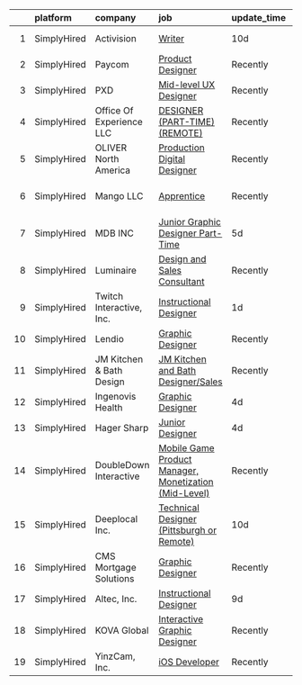 

|    | platform    | company                  | job                                                                                                                                                                    | update_time   | location                |
|---:|:------------|:-------------------------|:-----------------------------------------------------------------------------------------------------------------------------------------------------------------------|:--------------|:------------------------|
|  1 | SimplyHired | Activision               | [Writer](https://www.simplyhired.com/job/9yJ8YEdLI42_YRJiLe6MXNtiUtJLUycfMbRey0P7Agapl-T1014V0g?q=interactive+designer)                                                | 10d           | Carlsbad, CA            |
|  2 | SimplyHired | Paycom                   | [Product Designer](https://www.simplyhired.com/job/sTicsWpEbBaN_PDIYOQLlIPFYVeVVEqPog0YzBBQapUXHdf-2SKMxQ?q=interactive+designer)                                      | Recently      | Oklahoma City, OK       |
|  3 | SimplyHired | PXD                      | [Mid-level UX Designer](https://www.simplyhired.com/job/1wUQIXotMB1gxnuB3Y2JRLIJIwNF0pzeJ2LCmogWn88rpV_EsaHIZg?q=interactive+designer)                                 | Recently      | Lancaster, PA           |
|  4 | SimplyHired | Office Of Experience LLC | [DESIGNER (PART-TIME) (REMOTE)](https://www.simplyhired.com/job/yUtNm7aP5k7lf3a27Q4KIbyvuM9A7WQE2tgKPjPrP4xRwKfFS33ECw?q=interactive+designer)                         | Recently      | Chicago, IL             |
|  5 | SimplyHired | OLIVER North America     | [Production Digital Designer](https://www.simplyhired.com/job/cW1zKkoyfNbEifkW3YzOKL0WMaACySfQ-8SOrqhEBJmPzRZ98SH0-Q?q=interactive+designer)                           | Recently      | Wilmington, DE          |
|  6 | SimplyHired | Mango LLC                | [Apprentice](https://www.simplyhired.com/job/545cQhDfzCQPafhtq-TII0ltVViAvFNZzF-suutqRMRPD7LABjj4jg?q=interactive+designer)                                            | Recently      | Henrico, VA +1 location |
|  7 | SimplyHired | MDB INC                  | [Junior Graphic Designer Part-Time](https://www.simplyhired.com/job/vKcpvH5AnN-3krPAO7E2SJPfzlODlr0BnhrD3nMZrZ6GwBlwIqTMxg?q=interactive+designer)                     | 5d            | Washington, DC          |
|  8 | SimplyHired | Luminaire                | [Design and Sales Consultant](https://www.simplyhired.com/job/D4dYmsBmEacucg9JeAdGcVDRL-9oyc3Bb4UCwQq51AIxm-xVnL50PQ?q=interactive+designer)                           | Recently      | Miami, FL               |
|  9 | SimplyHired | Twitch Interactive, Inc. | [Instructional Designer](https://www.simplyhired.com/job/I2lPStmoJApM_o2zEhTIZBx7aFNPgTZlVULz-4AShAAUcnWkTXodyQ?q=interactive+designer)                                | 1d            | Seattle, WA             |
| 10 | SimplyHired | Lendio                   | [Graphic Designer](https://www.simplyhired.com/job/cEQGgZHJhx7ecWkmUqUlTRhOQvALfaou5ODhkLJx1nGGIStnaNoGoQ?q=interactive+designer)                                      | Recently      | Lehi, UT                |
| 11 | SimplyHired | JM Kitchen & Bath Design | [JM Kitchen and Bath Designer/Sales](https://www.simplyhired.com/job/EIX9xHjvFqjLESqPVM9Xyf3ePdT3z4tJh6ZoKJUSBZD5k7jxIWatyA?q=interactive+designer)                    | Recently      | Arvada, CO              |
| 12 | SimplyHired | Ingenovis Health         | [Graphic Designer](https://www.simplyhired.com/job/AkdFxoeH97bUPY74Gr72T3iag-nHzh7kEgNZi-wxkWmAGJjZx85ngA?q=interactive+designer)                                      | 4d            | Remote                  |
| 13 | SimplyHired | Hager Sharp              | [Junior Designer](https://www.simplyhired.com/job/yNJR_ttd8jXIVNi3G9WxePNJ9WKweSyqDYraS-Q5kwkPv7_0RLONsg?q=interactive+designer)                                       | 4d            | Washington, DC          |
| 14 | SimplyHired | DoubleDown Interactive   | [Mobile Game Product Manager, Monetization (Mid-Level)](https://www.simplyhired.com/job/M0fqYHKm9SMLg3AIFxXsdaNzn4jv-l-S9gbFl4o_nWrYt6bx_WaHnA?q=interactive+designer) | Recently      | Seattle, WA             |
| 15 | SimplyHired | Deeplocal Inc.           | [Technical Designer (Pittsburgh or Remote)](https://www.simplyhired.com/job/IURHlFknBRF0bj9IvDLyQwYHZPT5JLcJT5y06T2dxRhWj1roHtcs2Q?q=interactive+designer)             | 10d           | Remote                  |
| 16 | SimplyHired | CMS Mortgage Solutions   | [Graphic Designer](https://www.simplyhired.com/job/01JMMatjbHsB-CSB4wpQempMYkQ-9V9dUBXcvkJRqlNK2etjEiwatw?q=interactive+designer)                                      | Recently      | Virginia Beach, VA      |
| 17 | SimplyHired | Altec, Inc.              | [Instructional Designer](https://www.simplyhired.com/job/PbSHSAbY0pYGD29LMleULpa8OBupa6h-Rx6uRge_tMvDtC6NE8KMxw?q=interactive+designer)                                | 9d            | Birmingham, AL          |
| 18 | SimplyHired | KOVA Global              | [Interactive Graphic Designer](https://www.simplyhired.com/job/9INYhUeLS6DyOnFMkC8HlL-YjXT_hKRIh8HlORgvByHtpi9RkNyY9A?q=interactive+designer)                          | Recently      | Virginia Beach, VA      |
| 19 | SimplyHired | YinzCam, Inc.            | [iOS Developer](https://www.simplyhired.com/job/O7s3dealHuxhU0MGhoaMnfOJziqVEUTHKEJtlDWUSPF8S_dqWf-8-Q?q=interactive+designer)                                         | Recently      | Pittsburgh, PA          |